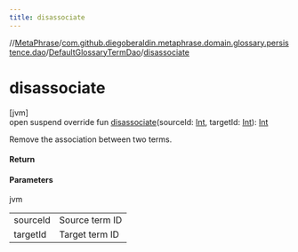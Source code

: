 ```yaml
---
title: disassociate
---
```

//[MetaPhrase](../../../index.html)/[com.github.diegoberaldin.metaphrase.domain.glossary.persistence.dao](../index.html)/[DefaultGlossaryTermDao](index.html)/[disassociate](disassociate.html)



# disassociate



[jvm]\
open suspend override fun [disassociate](disassociate.html)(sourceId: [Int](https://kotlinlang.org/api/latest/jvm/stdlib/kotlin/-int/index.html), targetId: [Int](https://kotlinlang.org/api/latest/jvm/stdlib/kotlin/-int/index.html)): [Int](https://kotlinlang.org/api/latest/jvm/stdlib/kotlin/-int/index.html)



Remove the association between two terms.



#### Return



#### Parameters


jvm

| | |
|---|---|
| sourceId | Source term ID |
| targetId | Target term ID |




